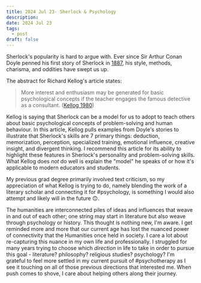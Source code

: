 ```yaml
---
title: 2024 Jul 23- Sherlock & Psychology
description: 
date: 2024 Jul 23
tags:
  - post
draft: false
---
```

Sherlock's popularity is hard to argue with. Ever since Sir Arthur Conan Doyle penned his first story of Sherlock in [1887](https://en.wikipedia.org/wiki/A_Study_in_Scarlet), his style, methods, charisma, and oddities have swept us up. 

The abstract for Richard Kellog's article states:
> More interest and enthusiasm may be generated for basic psychological concepts if the teacher engages the famous detective as a consultant. ([Kellog 1980](https://doi.org/10.1207/s15328023top0701_11))

Kellog is saying that Sherlock can be a model for us to adopt to teach others about basic psychological concepts of problem-solving and human behaviour. In this article, Kellog pulls examples from Doyle's stories to illustrate that Sherlock's skills are 7 primary things: deduction, memorization, perception, specialized training, emotional influence, creative insight, and divergent thinking. I recommend this article for its ability to highlight these features in Sherlock's personality and problem-solving skills. What Kellog does *not* do well is explain the "model" he speaks of or how it's applicable to modern educators and students. 

My previous grad degree primarily involved text criticism, so my appreciation of what Kellog is trying to do, namely blending the work of a literary scholar and connecting it for #psychology, is something I would also attempt and likely will in the future 🙃. 

The humanities are interconnected piles of ideas and influences that weave in and out of each other; one string may start in literature but also weave through psychology or history. This thought is nothing new, I'm aware. I get reminded more and more that our current age has lost the nuanced power of connectivity that the Humanities once held in society. I care a lot about re-capturing this nuance in my own life and professionally. I struggled for many years trying to choose which *direction* in life to take in order to pursue this goal - literature? philosophy? religious studies? psychology? I'm grateful to feel more settled in my current pursuit of #psychotherapy as I see it touching on all of those previous directions that interested me. When push comes to shove, I care about helping others along their journey. 

